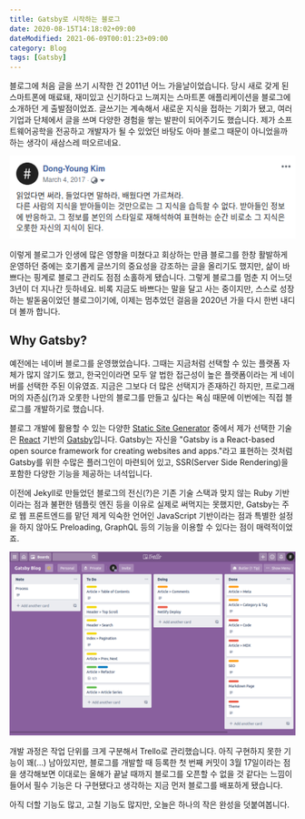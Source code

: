 ```yaml
---
title: Gatsby로 시작하는 블로그
date: 2020-08-15T14:18:02+09:00
dateModified: 2021-06-09T00:01:23+09:00
category: Blog
tags: [Gatsby]
---
```


블로그에 처음 글을 쓰기 시작한 건 2011년 어느 가을날이었습니다. 당시 새로 갖게 된 스마트폰에 매료돼, 재미있고 신기하다고 느껴지는 스마트폰 애플리케이션을 블로그에 소개하던 게 출발점이었죠. 글쓰기는 계속해서 새로운 지식을 접하는 기회가 됐고, 여러 기업과 단체에서 글을 쓰며 다양한 경험을 쌓는 발판이 되어주기도 했습니다. 제가 소프트웨어공학을 전공하고 개발자가 될 수 있었던 바탕도 아마 블로그 때문이 아니었을까 하는 생각이 새삼스레 떠오르네요.

![Facebook screenshot](Screenshot_2020-07-05_10.25.02.png)

이렇게 블로그가 인생에 많은 영향을 미쳤다고 회상하는 만큼 블로그를 한창 활발하게 운영하던 중에는 호기롭게 글쓰기의 중요성을 강조하는 글을 올리기도 했지만, 삶이 바쁘다는 핑계로 블로그 관리도 점점 소홀하게 됐습니다. 그렇게 블로그를 멈춘 지 어느덧 3년이 더 지나간 듯하네요. 비록 지금도 바쁘다는 말을 달고 사는 중이지만, 스스로 성장하는 발돋움이었던 블로그이기에, 이제는 멈추었던 걸음을 2020년 가을 다시 한번 내디뎌 볼까 합니다.

## Why Gatsby?

예전에는 네이버 블로그를 운영했었습니다. 그때는 지금처럼 선택할 수 있는 플랫폼 자체가 많지 않기도 했고, 한국인이라면 모두 알 법한 접근성이 높은 플랫폼이라는 게 네이버를 선택한 주된 이유였죠. 지금은 그보다 더 많은 선택지가 존재하긴 하지만, 프로그래머의 자존심(?)과 오롯한 나만의 블로그를 만들고 싶다는 욕심 때문에 이번에는 직접 블로그를 개발하기로 했습니다.

블로그 개발에 활용할 수 있는 다양한 [Static Site Generator](https://www.staticgen.com/) 중에서 제가 선택한 기술은 [React](https://reactjs.org/) 기반의 [Gatsby](https://www.gatsbyjs.com/)입니다. Gatsby는 자신을 "Gatsby is a React-based open source framework for creating websites and apps."라고 표현하는 것처럼 Gatsby를 위한 수많은 플러그인이 마련되어 있고, SSR(Server Side Rendering)을 포함한 다양한 기능을 제공하는 녀석입니다.

이전에 Jekyll로 만들었던 블로그의 전신(?)은 기존 기술 스택과 맞지 않는 Ruby 기반이라는 점과 불편한 템플릿 엔진 등을 이유로 실제로 써먹지는 못했지만, Gatsby는 주로 웹 프론트엔드를 맡던 제게 익숙한 언어인 JavaScript 기반이라는 점과 특별한 설정을 하지 않아도 Preloading, GraphQL 등의 기능을 이용할 수 있다는 점이 매력적이었죠.

![Trello screenshot](Screenshot_2020-06-28_11.38.36.png)

개발 과정은 작업 단위를 크게 구분해서 Trello로 관리했습니다. 아직 구현하지 못한 기능이 꽤(...) 남아있지만, 블로그를 개발할 때 등록한 첫 번째 커밋이 3월 17일이라는 점을 생각해보면 이대로는 올해가 끝날 때까지 블로그를 오픈할 수 없을 것 같다는 느낌이 들어서 필수 기능은 다 구현됐다고 생각하는 지금 먼저 블로그를 배포하게 됐습니다.

아직 더할 기능도 많고, 고칠 기능도 많지만, 오늘은 하나의 작은 완성을 덧붙여봅니다.

